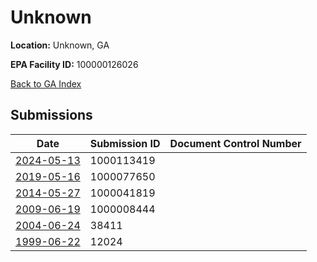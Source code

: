# Unknown

**Location:** Unknown, GA

**EPA Facility ID:** 100000126026

[Back to GA Index](../../index.md)

## Submissions

| Date | Submission ID | Document Control Number |
|------|--------------|-------------------------|
| [2024-05-13](submissions/1000113419.md) | 1000113419 |  |
| [2019-05-16](submissions/1000077650.md) | 1000077650 |  |
| [2014-05-27](submissions/1000041819.md) | 1000041819 |  |
| [2009-06-19](submissions/1000008444.md) | 1000008444 |  |
| [2004-06-24](submissions/38411.md) | 38411 |  |
| [1999-06-22](submissions/12024.md) | 12024 |  |
